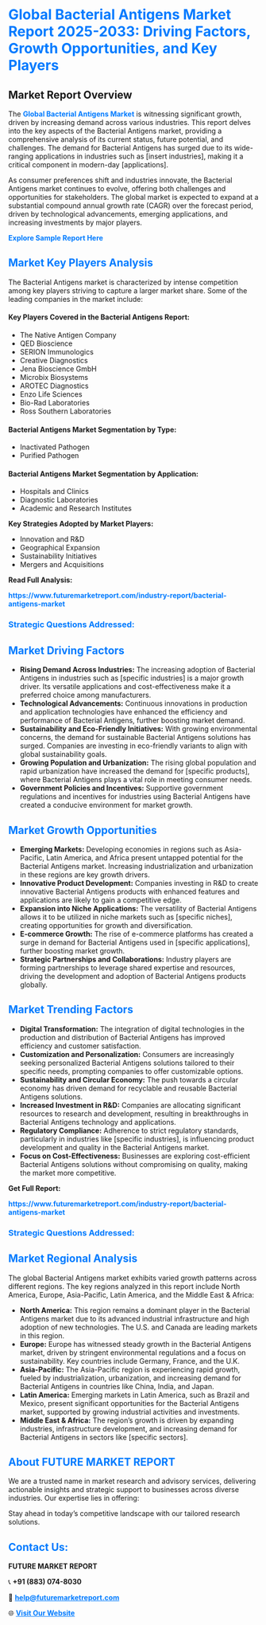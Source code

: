 <h1 style="color: #007BFF;">Global Bacterial Antigens Market Report 2025-2033: Driving Factors, Growth Opportunities, and Key Players</h1>

<section id="overview">
<h2>Market Report Overview</h2>
<p>The <a href="https://www.futuremarketreport.com/industry-report/bacterial-antigens-market" style="color: #007BFF; text-decoration: none;"><strong>Global Bacterial Antigens Market</strong></a> is witnessing significant growth, driven by increasing demand across various industries. This report delves into the key aspects of the Bacterial Antigens market, providing a comprehensive analysis of its current status, future potential, and challenges. The demand for Bacterial Antigens has surged due to its wide-ranging applications in industries such as [insert industries], making it a critical component in modern-day [applications].</p>
<p>As consumer preferences shift and industries innovate, the Bacterial Antigens market continues to evolve, offering both challenges and opportunities for stakeholders. The global market is expected to expand at a substantial compound annual growth rate (CAGR) over the forecast period, driven by technological advancements, emerging applications, and increasing investments by major players.</p>
</section>

<section id="overview">
<p><a href="https://www.futuremarketreport.com/request-sample/reportId=78774" style="color: #007BFF; text-decoration: none;"><strong>Explore Sample Report Here</strong></a></p>
</section>

<section id="key-players">
<h2 style="color: #007BFF;">Market Key Players Analysis</h2>
<p>The Bacterial Antigens market is characterized by intense competition among key players striving to capture a larger market share. Some of the leading companies in the market include:</p>
<h4>Key Players Covered in the Bacterial Antigens Report:</h4>
<ul><li>The Native Antigen Company</li><li>QED Bioscience</li><li>SERION Immunologics</li><li>Creative Diagnostics</li><li>Jena Bioscience GmbH</li><li>Microbix Biosystems</li><li>AROTEC Diagnostics</li><li>Enzo Life Sciences</li><li>Bio-Rad Laboratories</li><li>Ross Southern Laboratories</li></ul>
<h4>Bacterial Antigens Market Segmentation by Type:</h4>
<ul><li>Inactivated Pathogen</li><li>Purified Pathogen</li></ul>

<h4>Bacterial Antigens Market Segmentation by Application:</h4>
<ul><li>Hospitals and Clinics</li><li>Diagnostic Laboratories</li><li>Academic and Research Institutes</li></ul>
<p><strong>Key Strategies Adopted by Market Players:</strong></p>
<ul>
<li>Innovation and R&D</li>
<li>Geographical Expansion</li>
<li>Sustainability Initiatives</li>
<li>Mergers and Acquisitions</li>
</ul>
</section>

<section>
<p><strong>Read Full Analysis: </strong></p><a href="https://www.futuremarketreport.com/industry-report/bacterial-antigens-market" style="color: #007BFF; text-decoration: none;"><strong>https://www.futuremarketreport.com/industry-report/bacterial-antigens-market</strong></a>
<h3 style="color: #007BFF;">Strategic Questions Addressed:</h3>
</section>

<section id="driving-factors">
<h2 style="color: #007BFF;">Market Driving Factors</h2>
<ul>
<li><strong>Rising Demand Across Industries:</strong> The increasing adoption of Bacterial Antigens in industries such as [specific industries] is a major growth driver. Its versatile applications and cost-effectiveness make it a preferred choice among manufacturers.</li>
<li><strong>Technological Advancements:</strong> Continuous innovations in production and application technologies have enhanced the efficiency and performance of Bacterial Antigens, further boosting market demand.</li>
<li><strong>Sustainability and Eco-Friendly Initiatives:</strong> With growing environmental concerns, the demand for sustainable Bacterial Antigens solutions has surged. Companies are investing in eco-friendly variants to align with global sustainability goals.</li>
<li><strong>Growing Population and Urbanization:</strong> The rising global population and rapid urbanization have increased the demand for [specific products], where Bacterial Antigens plays a vital role in meeting consumer needs.</li>
<li><strong>Government Policies and Incentives:</strong> Supportive government regulations and incentives for industries using Bacterial Antigens have created a conducive environment for market growth.</li>
</ul>
</section>

<section id="growth-opportunities">
<h2 style="color: #007BFF;">Market Growth Opportunities</h2>
<ul>
<li><strong>Emerging Markets:</strong> Developing economies in regions such as Asia-Pacific, Latin America, and Africa present untapped potential for the Bacterial Antigens market. Increasing industrialization and urbanization in these regions are key growth drivers.</li>
<li><strong>Innovative Product Development:</strong> Companies investing in R&D to create innovative Bacterial Antigens products with enhanced features and applications are likely to gain a competitive edge.</li>
<li><strong>Expansion into Niche Applications:</strong> The versatility of Bacterial Antigens allows it to be utilized in niche markets such as [specific niches], creating opportunities for growth and diversification.</li>
<li><strong>E-commerce Growth:</strong> The rise of e-commerce platforms has created a surge in demand for Bacterial Antigens used in [specific applications], further boosting market growth.</li>
<li><strong>Strategic Partnerships and Collaborations:</strong> Industry players are forming partnerships to leverage shared expertise and resources, driving the development and adoption of Bacterial Antigens products globally.</li>
</ul>
</section>

<section id="trending-factors">
<h2 style="color: #007BFF;">Market Trending Factors</h2>
<ul>
<li><strong>Digital Transformation:</strong> The integration of digital technologies in the production and distribution of Bacterial Antigens has improved efficiency and customer satisfaction.</li>
<li><strong>Customization and Personalization:</strong> Consumers are increasingly seeking personalized Bacterial Antigens solutions tailored to their specific needs, prompting companies to offer customizable options.</li>
<li><strong>Sustainability and Circular Economy:</strong> The push towards a circular economy has driven demand for recyclable and reusable Bacterial Antigens solutions.</li>
<li><strong>Increased Investment in R&D:</strong> Companies are allocating significant resources to research and development, resulting in breakthroughs in Bacterial Antigens technology and applications.</li>
<li><strong>Regulatory Compliance:</strong> Adherence to strict regulatory standards, particularly in industries like [specific industries], is influencing product development and quality in the Bacterial Antigens market.</li>
<li><strong>Focus on Cost-Effectiveness:</strong> Businesses are exploring cost-efficient Bacterial Antigens solutions without compromising on quality, making the market more competitive.</li>
</ul>
</section>

<section>
<p><strong>Get Full Report: </strong></p><a href="https://www.futuremarketreport.com/industry-report/bacterial-antigens-market" style="color: #007BFF; text-decoration: none;"><strong>https://www.futuremarketreport.com/industry-report/bacterial-antigens-market</strong></a>
<h3 style="color: #007BFF;">Strategic Questions Addressed:</h3>
</section>


<section id="regional-analysis">
<h2 style="color: #007BFF;">Market Regional Analysis</h2>
<p>The global Bacterial Antigens market exhibits varied growth patterns across different regions. The key regions analyzed in this report include North America, Europe, Asia-Pacific, Latin America, and the Middle East & Africa:</p>
<ul>
<li><strong>North America:</strong> This region remains a dominant player in the Bacterial Antigens market due to its advanced industrial infrastructure and high adoption of new technologies. The U.S. and Canada are leading markets in this region.</li>
<li><strong>Europe:</strong> Europe has witnessed steady growth in the Bacterial Antigens market, driven by stringent environmental regulations and a focus on sustainability. Key countries include Germany, France, and the U.K.</li>
<li><strong>Asia-Pacific:</strong> The Asia-Pacific region is experiencing rapid growth, fueled by industrialization, urbanization, and increasing demand for Bacterial Antigens in countries like China, India, and Japan.</li>
<li><strong>Latin America:</strong> Emerging markets in Latin America, such as Brazil and Mexico, present significant opportunities for the Bacterial Antigens market, supported by growing industrial activities and investments.</li>
<li><strong>Middle East & Africa:</strong> The region’s growth is driven by expanding industries, infrastructure development, and increasing demand for Bacterial Antigens in sectors like [specific sectors].</li>
</ul>
</section>

<footer>
<h2 style="color: #007BFF;">About FUTURE MARKET REPORT</h2>
<p>We are a trusted name in market research and advisory services, delivering actionable insights and strategic support to businesses across diverse industries. Our expertise lies in offering:</p>

<p>Stay ahead in today’s competitive landscape with our tailored research solutions.</p>

<h2 style="color: #007BFF;">Contact Us:</h2>
<p><strong>FUTURE MARKET REPORT</strong></p>
<p>📞 <strong>+91 (883) 074-8030</strong></p>
<p>📧 <strong><a href="mailto:help@futuremarketreport.com" style="color: #007BFF;">help@futuremarketreport.com</a></strong></p>
<p>🌐 <strong><a href="https://www.futuremarketreport.com/" style="color: #007BFF;">Visit Our Website</a></strong></p>
</footer>
